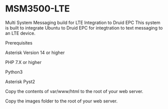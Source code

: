 # MSM3500-LTE
Multi System Messaging build for LTE Integration to Druid EPC
This system is built to integrate Ubuntu to Druid EPC for integtration to text messaging to an LTE device. 

Prerequisites

  Asterisk Version 14 or higher
  
  PHP 7.X or higher
  
  Python3
  
  Asterisk Pyst2

Copy the contents of var/www/html to the root of your web server.

Copy the images folder to the root of your web server.
